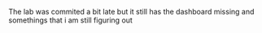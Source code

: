 The lab was commited a bit late but it still has the dashboard missing and somethings that i am still figuring out

